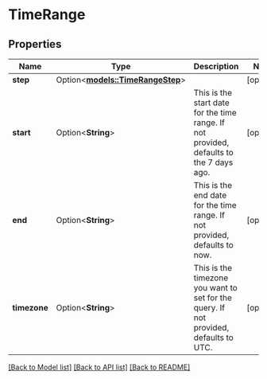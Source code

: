 # TimeRange

## Properties

Name | Type | Description | Notes
------------ | ------------- | ------------- | -------------
**step** | Option<[**models::TimeRangeStep**](TimeRangeStep.md)> |  | [optional]
**start** | Option<**String**> | This is the start date for the time range.  If not provided, defaults to the 7 days ago. | [optional]
**end** | Option<**String**> | This is the end date for the time range.  If not provided, defaults to now. | [optional]
**timezone** | Option<**String**> | This is the timezone you want to set for the query.  If not provided, defaults to UTC. | [optional]

[[Back to Model list]](../README.md#documentation-for-models) [[Back to API list]](../README.md#documentation-for-api-endpoints) [[Back to README]](../README.md)



